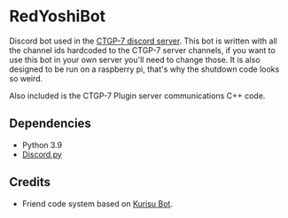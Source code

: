 # RedYoshiBot
Discord bot used in the [CTGP-7 discord server](http://discord.gg/0uTPwYv3SPQww54l).
This bot is written with all the channel ids hardcoded to the CTGP-7 server channels, if you want to use this bot in your own server you'll need to change those. It is also designed to be run on a raspberry pi, that's why the shutdown code looks so weird.

Also included is the CTGP-7 Plugin server communications C++ code.

## Dependencies
- Python 3.9
- [Discord.py](https://github.com/Rapptz/discord.py)

## Credits
- Friend code system based on [Kurisu Bot](https://github.com/ihaveamac/Kurisu).
